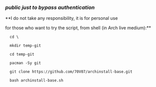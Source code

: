 
### *public just to bypass authentication*

**I do not take any responsibility, it is for personal use

for those who want to try the script, from shell (in Arch live medium):**
```
  cd \
  
  mkdir temp-git
  
  cd temp-git
  
  pacman -Sy git
  
  git clone https://github.com/70V07/archinstall-base.git
  
  bash archinstall-base.sh
```
